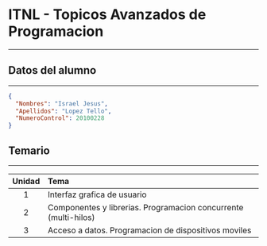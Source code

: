 # **ITNL - Topicos Avanzados de Programacion**
---

## Datos del alumno
---
```json
{
  "Nombres": "Israel Jesus",
  "Apellidos": "Lopez Tello",
  "NumeroControl": 20100228
}
```

## Temario
---

| Unidad | Tema |
| :----: | :--- |
| 1 | Interfaz grafica de usuario     |
| 2 | Componentes y librerias. Programacion concurrente (multi-hilos) |
| 3 | Acceso a datos. Programacion de dispositivos moviles |
